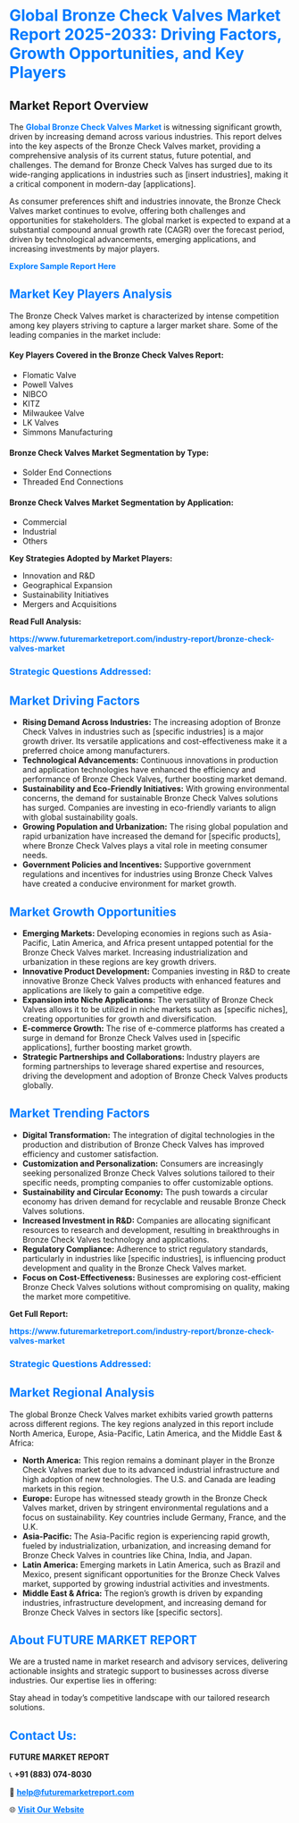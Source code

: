 <h1 style="color: #007BFF;">Global Bronze Check Valves Market Report 2025-2033: Driving Factors, Growth Opportunities, and Key Players</h1>

<section id="overview">
<h2>Market Report Overview</h2>
<p>The <a href="https://www.futuremarketreport.com/industry-report/bronze-check-valves-market" style="color: #007BFF; text-decoration: none;"><strong>Global Bronze Check Valves Market</strong></a> is witnessing significant growth, driven by increasing demand across various industries. This report delves into the key aspects of the Bronze Check Valves market, providing a comprehensive analysis of its current status, future potential, and challenges. The demand for Bronze Check Valves has surged due to its wide-ranging applications in industries such as [insert industries], making it a critical component in modern-day [applications].</p>
<p>As consumer preferences shift and industries innovate, the Bronze Check Valves market continues to evolve, offering both challenges and opportunities for stakeholders. The global market is expected to expand at a substantial compound annual growth rate (CAGR) over the forecast period, driven by technological advancements, emerging applications, and increasing investments by major players.</p>
</section>

<section id="overview">
<p><a href="https://www.futuremarketreport.com/request-sample/reportId=29259" style="color: #007BFF; text-decoration: none;"><strong>Explore Sample Report Here</strong></a></p>
</section>

<section id="key-players">
<h2 style="color: #007BFF;">Market Key Players Analysis</h2>
<p>The Bronze Check Valves market is characterized by intense competition among key players striving to capture a larger market share. Some of the leading companies in the market include:</p>
<h4>Key Players Covered in the Bronze Check Valves Report:</h4>
<ul><li>Flomatic Valve</li><li>Powell Valves</li><li>NIBCO</li><li>KITZ</li><li>Milwaukee Valve</li><li>LK Valves</li><li>Simmons Manufacturing</li></ul>
<h4>Bronze Check Valves Market Segmentation by Type:</h4>
<ul><li>Solder End Connections</li><li>Threaded End Connections</li></ul>

<h4>Bronze Check Valves Market Segmentation by Application:</h4>
<ul><li>Commercial</li><li>Industrial</li><li>Others</li></ul>
<p><strong>Key Strategies Adopted by Market Players:</strong></p>
<ul>
<li>Innovation and R&D</li>
<li>Geographical Expansion</li>
<li>Sustainability Initiatives</li>
<li>Mergers and Acquisitions</li>
</ul>
</section>

<section>
<p><strong>Read Full Analysis: </strong></p><a href="https://www.futuremarketreport.com/industry-report/bronze-check-valves-market" style="color: #007BFF; text-decoration: none;"><strong>https://www.futuremarketreport.com/industry-report/bronze-check-valves-market</strong></a>
<h3 style="color: #007BFF;">Strategic Questions Addressed:</h3>
</section>

<section id="driving-factors">
<h2 style="color: #007BFF;">Market Driving Factors</h2>
<ul>
<li><strong>Rising Demand Across Industries:</strong> The increasing adoption of Bronze Check Valves in industries such as [specific industries] is a major growth driver. Its versatile applications and cost-effectiveness make it a preferred choice among manufacturers.</li>
<li><strong>Technological Advancements:</strong> Continuous innovations in production and application technologies have enhanced the efficiency and performance of Bronze Check Valves, further boosting market demand.</li>
<li><strong>Sustainability and Eco-Friendly Initiatives:</strong> With growing environmental concerns, the demand for sustainable Bronze Check Valves solutions has surged. Companies are investing in eco-friendly variants to align with global sustainability goals.</li>
<li><strong>Growing Population and Urbanization:</strong> The rising global population and rapid urbanization have increased the demand for [specific products], where Bronze Check Valves plays a vital role in meeting consumer needs.</li>
<li><strong>Government Policies and Incentives:</strong> Supportive government regulations and incentives for industries using Bronze Check Valves have created a conducive environment for market growth.</li>
</ul>
</section>

<section id="growth-opportunities">
<h2 style="color: #007BFF;">Market Growth Opportunities</h2>
<ul>
<li><strong>Emerging Markets:</strong> Developing economies in regions such as Asia-Pacific, Latin America, and Africa present untapped potential for the Bronze Check Valves market. Increasing industrialization and urbanization in these regions are key growth drivers.</li>
<li><strong>Innovative Product Development:</strong> Companies investing in R&D to create innovative Bronze Check Valves products with enhanced features and applications are likely to gain a competitive edge.</li>
<li><strong>Expansion into Niche Applications:</strong> The versatility of Bronze Check Valves allows it to be utilized in niche markets such as [specific niches], creating opportunities for growth and diversification.</li>
<li><strong>E-commerce Growth:</strong> The rise of e-commerce platforms has created a surge in demand for Bronze Check Valves used in [specific applications], further boosting market growth.</li>
<li><strong>Strategic Partnerships and Collaborations:</strong> Industry players are forming partnerships to leverage shared expertise and resources, driving the development and adoption of Bronze Check Valves products globally.</li>
</ul>
</section>

<section id="trending-factors">
<h2 style="color: #007BFF;">Market Trending Factors</h2>
<ul>
<li><strong>Digital Transformation:</strong> The integration of digital technologies in the production and distribution of Bronze Check Valves has improved efficiency and customer satisfaction.</li>
<li><strong>Customization and Personalization:</strong> Consumers are increasingly seeking personalized Bronze Check Valves solutions tailored to their specific needs, prompting companies to offer customizable options.</li>
<li><strong>Sustainability and Circular Economy:</strong> The push towards a circular economy has driven demand for recyclable and reusable Bronze Check Valves solutions.</li>
<li><strong>Increased Investment in R&D:</strong> Companies are allocating significant resources to research and development, resulting in breakthroughs in Bronze Check Valves technology and applications.</li>
<li><strong>Regulatory Compliance:</strong> Adherence to strict regulatory standards, particularly in industries like [specific industries], is influencing product development and quality in the Bronze Check Valves market.</li>
<li><strong>Focus on Cost-Effectiveness:</strong> Businesses are exploring cost-efficient Bronze Check Valves solutions without compromising on quality, making the market more competitive.</li>
</ul>
</section>

<section>
<p><strong>Get Full Report: </strong></p><a href="https://www.futuremarketreport.com/industry-report/bronze-check-valves-market" style="color: #007BFF; text-decoration: none;"><strong>https://www.futuremarketreport.com/industry-report/bronze-check-valves-market</strong></a>
<h3 style="color: #007BFF;">Strategic Questions Addressed:</h3>
</section>


<section id="regional-analysis">
<h2 style="color: #007BFF;">Market Regional Analysis</h2>
<p>The global Bronze Check Valves market exhibits varied growth patterns across different regions. The key regions analyzed in this report include North America, Europe, Asia-Pacific, Latin America, and the Middle East & Africa:</p>
<ul>
<li><strong>North America:</strong> This region remains a dominant player in the Bronze Check Valves market due to its advanced industrial infrastructure and high adoption of new technologies. The U.S. and Canada are leading markets in this region.</li>
<li><strong>Europe:</strong> Europe has witnessed steady growth in the Bronze Check Valves market, driven by stringent environmental regulations and a focus on sustainability. Key countries include Germany, France, and the U.K.</li>
<li><strong>Asia-Pacific:</strong> The Asia-Pacific region is experiencing rapid growth, fueled by industrialization, urbanization, and increasing demand for Bronze Check Valves in countries like China, India, and Japan.</li>
<li><strong>Latin America:</strong> Emerging markets in Latin America, such as Brazil and Mexico, present significant opportunities for the Bronze Check Valves market, supported by growing industrial activities and investments.</li>
<li><strong>Middle East & Africa:</strong> The region’s growth is driven by expanding industries, infrastructure development, and increasing demand for Bronze Check Valves in sectors like [specific sectors].</li>
</ul>
</section>

<footer>
<h2 style="color: #007BFF;">About FUTURE MARKET REPORT</h2>
<p>We are a trusted name in market research and advisory services, delivering actionable insights and strategic support to businesses across diverse industries. Our expertise lies in offering:</p>

<p>Stay ahead in today’s competitive landscape with our tailored research solutions.</p>

<h2 style="color: #007BFF;">Contact Us:</h2>
<p><strong>FUTURE MARKET REPORT</strong></p>
<p>📞 <strong>+91 (883) 074-8030</strong></p>
<p>📧 <strong><a href="mailto:help@futuremarketreport.com" style="color: #007BFF;">help@futuremarketreport.com</a></strong></p>
<p>🌐 <strong><a href="https://www.futuremarketreport.com/" style="color: #007BFF;">Visit Our Website</a></strong></p>
</footer>